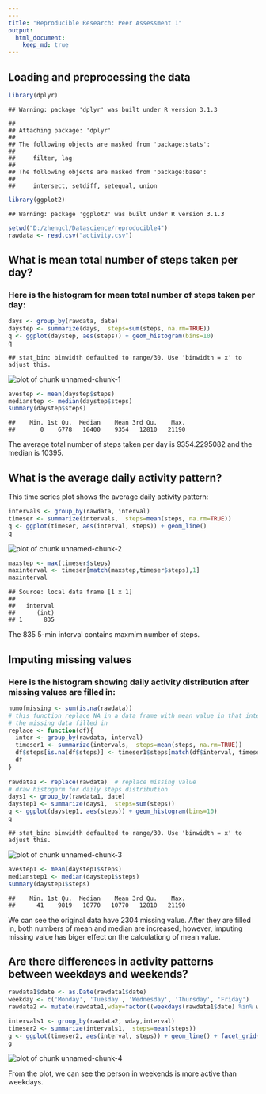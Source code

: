 ```yaml
---
---
title: "Reproducible Research: Peer Assessment 1"
output: 
  html_document:
    keep_md: true
---
```



## Loading and preprocessing the data

```r
library(dplyr)
```

```
## Warning: package 'dplyr' was built under R version 3.1.3
```

```
## 
## Attaching package: 'dplyr'
## 
## The following objects are masked from 'package:stats':
## 
##     filter, lag
## 
## The following objects are masked from 'package:base':
## 
##     intersect, setdiff, setequal, union
```

```r
library(ggplot2)
```

```
## Warning: package 'ggplot2' was built under R version 3.1.3
```

```r
setwd("D:/zhengcl/Datascience/reproducible4")
rawdata <- read.csv("activity.csv")
```

## What is mean total number of steps taken per day?

### Here is the histogram for mean total number of steps taken per day:

```r
days <- group_by(rawdata, date)
daystep <- summarize(days,  steps=sum(steps, na.rm=TRUE))
q <- ggplot(daystep, aes(steps)) + geom_histogram(bins=10)
q   
```

```
## stat_bin: binwidth defaulted to range/30. Use 'binwidth = x' to adjust this.
```

![plot of chunk unnamed-chunk-1](figure/unnamed-chunk-1-1.png) 

```r
avestep <- mean(daystep$steps)
medianstep <- median(daystep$steps)
summary(daystep$steps)
```

```
##    Min. 1st Qu.  Median    Mean 3rd Qu.    Max. 
##       0    6778   10400    9354   12810   21190
```

The average total number of steps taken per day is 9354.2295082 and the median is 10395. 

## What is the average daily activity pattern?

This time series plot shows the average daily activity pattern:

```r
intervals <- group_by(rawdata, interval)
timeser <- summarize(intervals,  steps=mean(steps, na.rm=TRUE))
q <- ggplot(timeser, aes(interval, steps)) + geom_line()
q
```

![plot of chunk unnamed-chunk-2](figure/unnamed-chunk-2-1.png) 

```r
maxstep <- max(timeser$steps)
maxinterval <- timeser[match(maxstep,timeser$steps),1]
maxinterval
```

```
## Source: local data frame [1 x 1]
## 
##   interval
##      (int)
## 1      835
```
The 835 5-min interval contains maxmim number of steps.

## Imputing missing values

### Here is the histogram showing daily activity distribution after missing values are filled in:

```r
numofmissing <- sum(is.na(rawdata))
# this function replace NA in a data frame with mean value in that interval and return a data frame with 
# the missing data filled in
replace <- function(df){
  inter <- group_by(rawdata, interval)
  timeser1 <- summarize(intervals,  steps=mean(steps, na.rm=TRUE))
  df$steps[is.na(df$steps)] <- timeser1$steps[match(df$interval, timeser1$interval)][is.na(df$steps)]
  df
}
  
rawdata1 <- replace(rawdata)  # replace missing value
# draw histogarm for daily steps distribution  
days1 <- group_by(rawdata1, date)
daystep1 <- summarize(days1,  steps=sum(steps))
q <- ggplot(daystep1, aes(steps)) + geom_histogram(bins=10)
q
```

```
## stat_bin: binwidth defaulted to range/30. Use 'binwidth = x' to adjust this.
```

![plot of chunk unnamed-chunk-3](figure/unnamed-chunk-3-1.png) 

```r
avestep1 <- mean(daystep1$steps)
medianstep1 <- median(daystep1$steps)
summary(daystep1$steps)
```

```
##    Min. 1st Qu.  Median    Mean 3rd Qu.    Max. 
##      41    9819   10770   10770   12810   21190
```
We can see the original data have 2304 missing value. After they are filled in, both numbers of mean and median are increased, however, imputing missing value has biger effect on the calculationg of mean value.   

## Are there differences in activity patterns between weekdays and weekends?

```r
rawdata1$date <- as.Date(rawdata1$date)
weekday <- c('Monday', 'Tuesday', 'Wednesday', 'Thursday', 'Friday')
rawdata2 <- mutate(rawdata1,wday=factor((weekdays(rawdata1$date) %in% weekday),levels=c(FALSE, TRUE), labels=c('weekend', 'weekday'))) 

intervals1 <- group_by(rawdata2, wday,interval)
timeser2 <- summarize(intervals1,  steps=mean(steps))
g <- ggplot(timeser2, aes(interval, steps)) + geom_line() + facet_grid(wday~ .)
g
```

![plot of chunk unnamed-chunk-4](figure/unnamed-chunk-4-1.png) 

From the plot, we can see the person in weekends is more active than weekdays.
